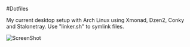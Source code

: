 #Dotfiles

My current desktop setup with Arch Linux using Xmonad, Dzen2, Conky and Stalonetray. Use "linker.sh" to symlink files.

![ScreenShot](http://i.imgur.com/u7l61nw.png)
